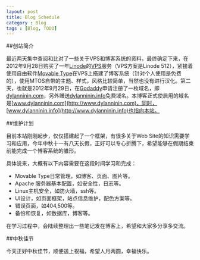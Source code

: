 ```yaml
---
layout: post
title: Blog Schedule
category : Blog
tags : [Blog, TODO]
---
```


##创站简介

最近两天集中查阅和比对了一些关于VPS和博客系统的资料，最终确定下来，在2012年9月28日购买了一年[Linode](http://www.linode.com/)的[VPS](http://en.wikipedia.org/wiki/Virtual_private_server)服务（VPS方案是Linode 512），紧接着使用自由软件[Movable Type](http://www.movabletype.org/)在VPS上搭建了博客系统（针对个人使用是免费的），使用MTOS自带的主题、样式，风格比较简单，当然也没有进行汉化。第二天，也就是2012年9月29日，在[Godaddy](http://www.godaddy.com/)申请注册了一枚域名，即[dylanninin.com](http://dylanninin.com)，另外赠送[dylanninin.info](http://dylanninin.info)免费域名。本博客正式使启用的域名是[www.dylanninin.com](http://www.dylanninin.com)，同时，[www.dylanninin.info](http://www.dylanninin.info)也指向本站。

##维护计划

目前本站刚刚起步，仅仅搭建起了一个框架，有很多关于Web Site的知识需要学习和应用，今年中秋十一有八天长假，正好可以专心折腾下，希望能够在假期结束前能完成一个博客系统的雏形。

具体说来，大概有以下内容需要在这段时间学习和完成：

* Movable Type日常管理，如博客、页面、图片等。
* Apache 服务器基本配置，如安全性，日志等。
* Linux主机安全，如防火墙，ssh等。
* UI设计，如页面框架，站点信息维护，配色方案等。
* 错误页面，如404,500等。
* 备份和恢复，如数据库，博客等。

在学习过程中，会陆续整理出一些笔记发在博客上，希望和大家多分享多交流。

##中秋佳节

今天正好中秋佳节，顺便送上祝福，希望人月两圆，幸福快乐。

